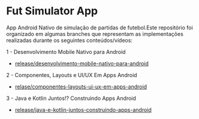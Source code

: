 # Fut Simulator App

App Android Nativo de simulação de partidas de futebol.Este repositório foi organizado em algumas branches que representam
as implementações realizadas durante os seguintes conteúdos/vídeos:

1 - Desenvolvimento Mobile Nativo para Android
 - [release/desenvolvimento-mobile-nativo-para-android](https://github.com/Brayancrc/fut-simulator-app/tree/release/desenvolvimento-mobile-nativo-para-android)

2 - Componentes, Layouts e UI/UX Em Apps Android
- [relase/componentes-layouts-ui-ux-em-apps-android](https://github.com/Brayancrc/fut-simulator-app/tree/main/app/src/main/res/layout)

3 - Java e Kotlin Juntos!? Construindo Apps Android
- [release/java-e-kotlin-juntos-construindo-apps-android](https://github.com/Brayancrc/fut-simulator-app/tree/release/java-e-kotlin-juntos-construindo-apps-android)
